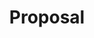 ---
layout: post
title: "Proposal"
categories: jekyll
images: [proposal1.jpg]
latlong: [29.956596, -90.068157]
---